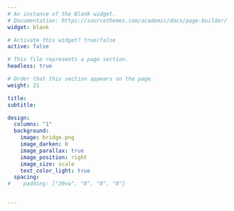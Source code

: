 ```yaml
---
# An instance of the Blank widget.
# Documentation: https://sourcethemes.com/academic/docs/page-builder/
widget: blank

# Activate this widget? true/false
active: false

# This file represents a page section.
headless: true

# Order that this section appears on the page.
weight: 21

title: 
subtitle:

design:
  columns: "1"
  background:
    image: bridge.png
    image_darken: 0
    image_parallax: true
    image_position: right
    image_size: scale
    text_color_light: true
  spacing:
#    padding: ["20vw", "0", "0", "0"]


---
```

